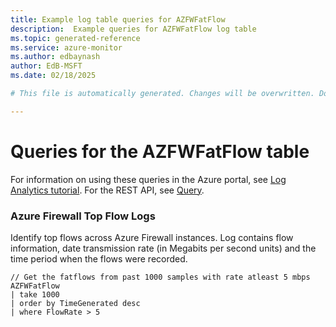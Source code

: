 ```yaml
---
title: Example log table queries for AZFWFatFlow
description:  Example queries for AZFWFatFlow log table
ms.topic: generated-reference
ms.service: azure-monitor
ms.author: edbaynash
author: EdB-MSFT
ms.date: 02/18/2025

# This file is automatically generated. Changes will be overwritten. Do not change this file directly. 

---
```


# Queries for the AZFWFatFlow table

For information on using these queries in the Azure portal, see [Log Analytics tutorial](/azure/azure-monitor/logs/log-analytics-tutorial). For the REST API, see [Query](/rest/api/loganalytics/query).


### Azure Firewall Top Flow Logs  


Identify top flows across Azure Firewall instances. Log contains flow information, date transmission rate (in Megabits per second units) and the time period when the flows were recorded.  

```query
// Get the fatflows from past 1000 samples with rate atleast 5 mbps
AZFWFatFlow
| take 1000
| order by TimeGenerated desc
| where FlowRate > 5

```

